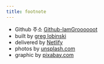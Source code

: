 ```yaml
---
title: footnote
---
```


* Github 주소 [Github-IamGroooooot](https://github.com/IamGroooooot)
* built by [greg lobinski](https://www.greglobinski.com)
* delivered by [Netlify](https://www.netlify.com/)
* photos by [unsplash.com](https://unsplash.com)
* graphic by [pixabay.com](https://pixabay.com)
